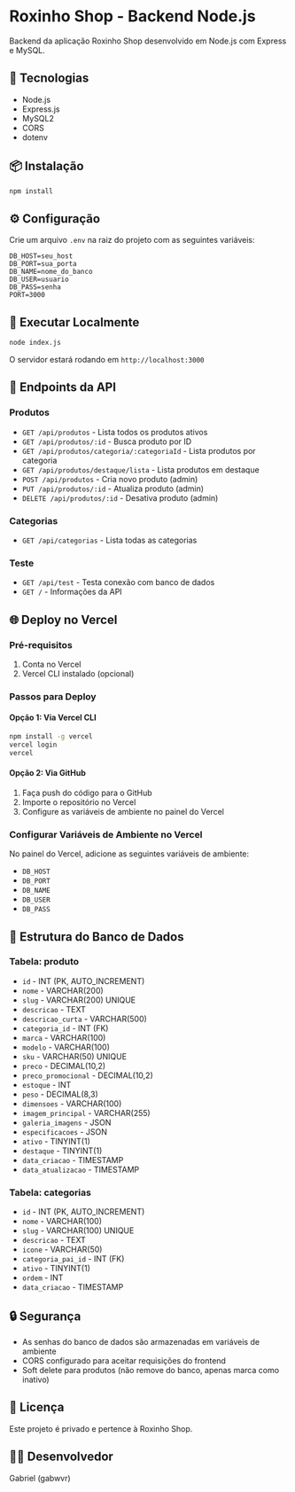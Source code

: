 # Roxinho Shop - Backend Node.js

Backend da aplicação Roxinho Shop desenvolvido em Node.js com Express e MySQL.

## 🚀 Tecnologias

- Node.js
- Express.js
- MySQL2
- CORS
- dotenv

## 📦 Instalação

```bash
npm install
```

## ⚙️ Configuração

Crie um arquivo `.env` na raiz do projeto com as seguintes variáveis:

```env
DB_HOST=seu_host
DB_PORT=sua_porta
DB_NAME=nome_do_banco
DB_USER=usuario
DB_PASS=senha
PORT=3000
```

## 🏃 Executar Localmente

```bash
node index.js
```

O servidor estará rodando em `http://localhost:3000`

## 📡 Endpoints da API

### Produtos

- `GET /api/produtos` - Lista todos os produtos ativos
- `GET /api/produtos/:id` - Busca produto por ID
- `GET /api/produtos/categoria/:categoriaId` - Lista produtos por categoria
- `GET /api/produtos/destaque/lista` - Lista produtos em destaque
- `POST /api/produtos` - Cria novo produto (admin)
- `PUT /api/produtos/:id` - Atualiza produto (admin)
- `DELETE /api/produtos/:id` - Desativa produto (admin)

### Categorias

- `GET /api/categorias` - Lista todas as categorias

### Teste

- `GET /api/test` - Testa conexão com banco de dados
- `GET /` - Informações da API

## 🌐 Deploy no Vercel

### Pré-requisitos

1. Conta no Vercel
2. Vercel CLI instalado (opcional)

### Passos para Deploy

#### Opção 1: Via Vercel CLI

```bash
npm install -g vercel
vercel login
vercel
```

#### Opção 2: Via GitHub

1. Faça push do código para o GitHub
2. Importe o repositório no Vercel
3. Configure as variáveis de ambiente no painel do Vercel

### Configurar Variáveis de Ambiente no Vercel

No painel do Vercel, adicione as seguintes variáveis de ambiente:

- `DB_HOST`
- `DB_PORT`
- `DB_NAME`
- `DB_USER`
- `DB_PASS`

## 📝 Estrutura do Banco de Dados

### Tabela: produto

- `id` - INT (PK, AUTO_INCREMENT)
- `nome` - VARCHAR(200)
- `slug` - VARCHAR(200) UNIQUE
- `descricao` - TEXT
- `descricao_curta` - VARCHAR(500)
- `categoria_id` - INT (FK)
- `marca` - VARCHAR(100)
- `modelo` - VARCHAR(100)
- `sku` - VARCHAR(50) UNIQUE
- `preco` - DECIMAL(10,2)
- `preco_promocional` - DECIMAL(10,2)
- `estoque` - INT
- `peso` - DECIMAL(8,3)
- `dimensoes` - VARCHAR(100)
- `imagem_principal` - VARCHAR(255)
- `galeria_imagens` - JSON
- `especificacoes` - JSON
- `ativo` - TINYINT(1)
- `destaque` - TINYINT(1)
- `data_criacao` - TIMESTAMP
- `data_atualizacao` - TIMESTAMP

### Tabela: categorias

- `id` - INT (PK, AUTO_INCREMENT)
- `nome` - VARCHAR(100)
- `slug` - VARCHAR(100) UNIQUE
- `descricao` - TEXT
- `icone` - VARCHAR(50)
- `categoria_pai_id` - INT (FK)
- `ativo` - TINYINT(1)
- `ordem` - INT
- `data_criacao` - TIMESTAMP

## 🔒 Segurança

- As senhas do banco de dados são armazenadas em variáveis de ambiente
- CORS configurado para aceitar requisições do frontend
- Soft delete para produtos (não remove do banco, apenas marca como inativo)

## 📄 Licença

Este projeto é privado e pertence à Roxinho Shop.

## 👨‍💻 Desenvolvedor

Gabriel (gabwvr)


